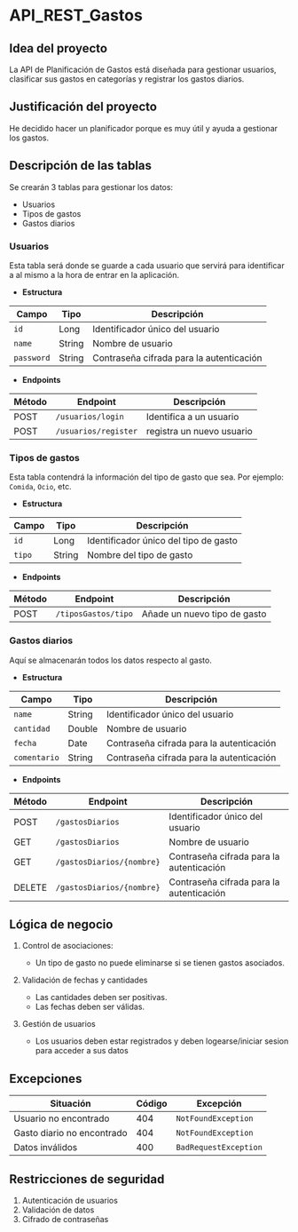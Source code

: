 # API_REST_Gastos

## Idea del proyecto 
La API de Planificación de Gastos está diseñada para gestionar usuarios, clasificar sus gastos en categorías y registrar los gastos diarios.

## Justificación del proyecto
  He decidido hacer un planificador porque es muy útil y ayuda a gestionar los gastos.

## Descripción de las tablas
Se crearán 3 tablas para gestionar los datos:

- Usuarios
- Tipos de gastos
- Gastos diarios

### Usuarios
Esta tabla será donde se guarde a cada usuario que servirá para identificar a al mismo a la hora de entrar en la aplicación.

- **Estructura**

| Campo | Tipo | Descripción |
| ----- | ---- | ----------- |
| `id` | Long | Identificador único del usuario |
| `name` | String | Nombre de usuario |
| `password` | String | Contraseña cifrada para la autenticación |

- **Endpoints**

| Método     | Endpoint             | Descripción               |
|------------|----------------------|---------------------------|
| POST       | `/usuarios/login`    | Identifica a un usuario   |
| POST       | `/usuarios/register` | registra un nuevo usuario |


### Tipos de gastos
Esta tabla contendrá la información del tipo de gasto que sea. Por ejemplo: `Comida`, `Ocio`, etc.

- **Estructura**

| Campo      | Tipo | Descripción                     |
|------------| ---- |---------------------------------|
| `id`       | Long | Identificador único del tipo de gasto |
| `tipo`     | String | Nombre del tipo de gasto  |

- **Endpoints**

| Método     | Endpoint           | Descripción                  |
|------------|--------------------|------------------------------|
| POST       | `/tiposGastos/tipo` | Añade un nuevo tipo de gasto |


### Gastos diarios
Aquí se almacenarán todos los datos respecto al gasto.

- **Estructura**

| Campo        | Tipo   | Descripción |
|--------------|--------| ----------- |
| `name`       | String | Identificador único del usuario |
| `cantidad`   | Double | Nombre de usuario |
| `fecha`      | Date   | Contraseña cifrada para la autenticación |
| `comentario` | String | Contraseña cifrada para la autenticación |

- **Endpoints**

| Método | Endpoint                  | Descripción |
|--------|---------------------------| ----------- |
| POST   | `/gastosDiarios`          | Identificador único del usuario |
| GET    | `/gastosDiarios`          | Nombre de usuario |
| GET    | `/gastosDiarios/{nombre}` | Contraseña cifrada para la autenticación |
| DELETE | `/gastosDiarios/{nombre}` | Contraseña cifrada para la autenticación |

## Lógica de negocio

1. Control de asociaciones:
   
   - Un tipo de gasto no puede eliminarse si se tienen gastos asociados.
   
2. Validación de fechas y cantidades

    - Las cantidades deben ser positivas.
    - Las fechas deben ser válidas.
   
3. Gestión de usuarios

   - Los usuarios deben estar registrados y deben logearse/iniciar sesion para acceder a sus datos 

## Excepciones

| Situación                  | Código | Excepción                                |
|----------------------------|--------|------------------------------------------|
| Usuario no encontrado      | 404    | `NotFoundException`                      |
| Gasto diario no encontrado | 404    | `NotFoundException`                      |
| Datos inválidos            | 400    | `BadRequestException`                      |

## Restricciones de seguridad

1. Autenticación de usuarios
2. Validación de datos
3. Cifrado de contraseñas



